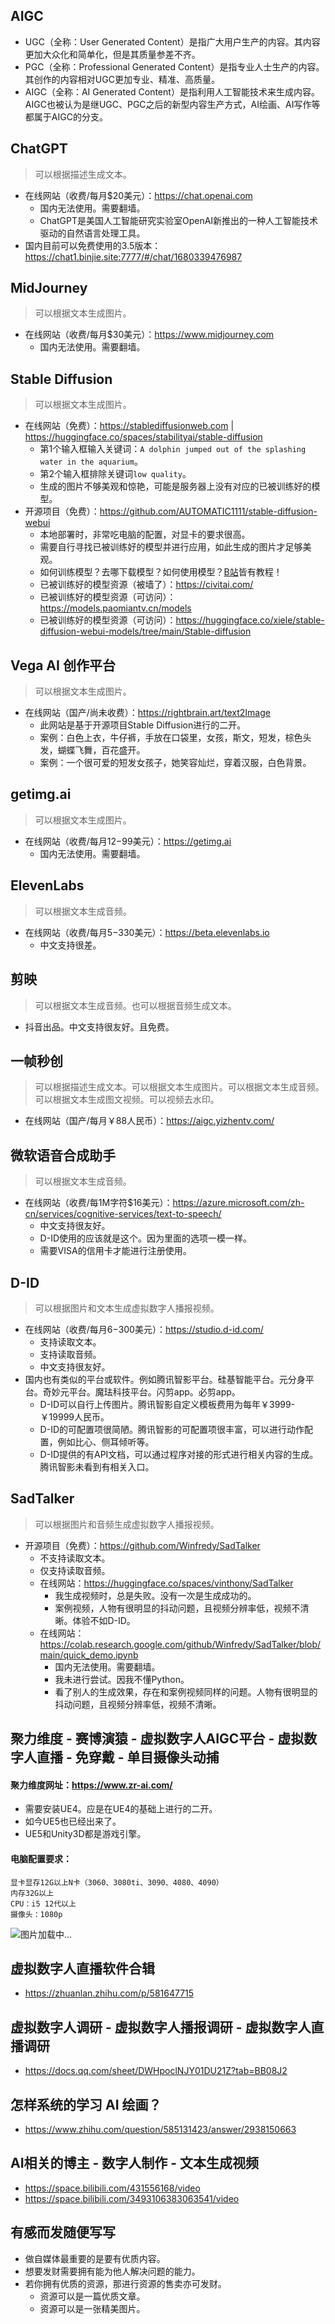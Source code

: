 ## AIGC
* UGC（全称：User Generated Content）是指广大用户生产的内容。其内容更加大众化和简单化，但是其质量参差不齐。
* PGC（全称：Professional Generated Content）是指专业人士生产的内容。其创作的内容相对UGC更加专业、精准、高质量。
* AIGC（全称：AI Generated Content）是指利用人工智能技术来生成内容。AIGC也被认为是继UGC、PGC之后的新型内容生产方式，AI绘画、AI写作等都属于AIGC的分支。

## ChatGPT
> 可以根据描述生成文本。
* 在线网站（收费/每月$20美元）：https://chat.openai.com
  - 国内无法使用。需要翻墙。
  - ChatGPT是美国人工智能研究实验室OpenAI新推出的一种人工智能技术驱动的自然语言处理工具。
* 国内目前可以免费使用的3.5版本：https://chat1.binjie.site:7777/#/chat/1680339476987

## MidJourney
> 可以根据文本生成图片。
* 在线网站（收费/每月$30美元）：https://www.midjourney.com
  - 国内无法使用。需要翻墙。

## Stable Diffusion
> 可以根据文本生成图片。
* 在线网站（免费）：https://stablediffusionweb.com | https://huggingface.co/spaces/stabilityai/stable-diffusion
  - 第1个输入框输入关键词：`A dolphin jumped out of the splashing water in the aquarium`。
  - 第2个输入框排除关键词`low quality`。
  - 生成的图片不够美观和惊艳，可能是服务器上没有对应的已被训练好的模型。
* 开源项目（免费）：https://github.com/AUTOMATIC1111/stable-diffusion-webui
  - 本地部署时，非常吃电脑的配置，对显卡的要求很高。
  - 需要自行寻找已被训练好的模型并进行应用，如此生成的图片才足够美观。
  - 如何训练模型？去哪下载模型？如何使用模型？[B站](https://www.bilibili.com/)皆有教程！
  - 已被训练好的模型资源（被墙了）：https://civitai.com/
  - 已被训练好的模型资源（可访问）：https://models.paomiantv.cn/models
  - 已被训练好的模型资源（可访问）：https://huggingface.co/xiele/stable-diffusion-webui-models/tree/main/Stable-diffusion

## Vega AI 创作平台
> 可以根据文本生成图片。
* 在线网站（国产/尚未收费）：https://rightbrain.art/text2Image
  - 此网站是基于开源项目Stable Diffusion进行的二开。
  - 案例：白色上衣，牛仔裤，手放在口袋里，女孩，斯文，短发，棕色头发，蝴蝶飞舞，百花盛开。
  - 案例：一个很可爱的短发女孩子，她笑容灿烂，穿着汉服，白色背景。

## getimg.ai
> 可以根据文本生成图片。
* 在线网站（收费/每月$12-$99美元）：https://getimg.ai
  - 国内无法使用。需要翻墙。

## ElevenLabs
> 可以根据文本生成音频。
* 在线网站（收费/每月$5-$330美元）：https://beta.elevenlabs.io
  - 中文支持很差。

## 剪映
> 可以根据文本生成音频。也可以根据音频生成文本。
* 抖音出品。中文支持很友好。且免费。

## 一帧秒创
> 可以根据描述生成文本。可以根据文本生成图片。可以根据文本生成音频。可以根据文本生成图文视频。可以视频去水印。
* 在线网站（国产/每月￥88人民币）：https://aigc.yizhentv.com/

## 微软语音合成助手
> 可以根据文本生成音频。
* 在线网站（收费/每1M字符$16美元）：https://azure.microsoft.com/zh-cn/services/cognitive-services/text-to-speech/
  - 中文支持很友好。
  - D-ID使用的应该就是这个。因为里面的选项一模一样。
  - 需要VISA的信用卡才能进行注册使用。

## D-ID
> 可以根据图片和文本生成虚拟数字人播报视频。
* 在线网站（收费/每月$6-$300美元）：https://studio.d-id.com/
  - 支持读取文本。
  - 支持读取音频。
  - 中文支持很友好。
* 国内也有类似的平台或软件。例如腾讯智影平台。硅基智能平台。元分身平台。奇妙元平台。魔珐科技平台。闪剪app。必剪app。
  - D-ID可以自行上传图片。腾讯智影自定义模板费用为每年￥3999-￥19999人民币。
  - D-ID的可配置项很简陋。腾讯智影的可配置项很丰富，可以进行动作配置，例如比心、侧耳倾听等。
  - D-ID提供的有API文档，可以通过程序对接的形式进行相关内容的生成。腾讯智影未看到有相关入口。

## SadTalker
> 可以根据图片和音频生成虚拟数字人播报视频。
* 开源项目（免费）：https://github.com/Winfredy/SadTalker
  - 不支持读取文本。
  - 仅支持读取音频。
  - 在线网站：https://huggingface.co/spaces/vinthony/SadTalker
    - 我生成视频时，总是失败。没有一次是生成成功的。
    - 案例视频，人物有很明显的抖动问题，且视频分辨率低，视频不清晰。体验不如D-ID。
  - 在线网站：https://colab.research.google.com/github/Winfredy/SadTalker/blob/main/quick_demo.ipynb
    - 国内无法使用。需要翻墙。
    - 我未进行尝试。因我不懂Python。
    - 看了别人的生成效果，存在和案例视频同样的问题。人物有很明显的抖动问题，且视频分辨率低，视频不清晰。

## 聚力维度 - 赛博演猿 - 虚拟数字人AIGC平台 - 虚拟数字人直播 - 免穿戴 - 单目摄像头动捕
#### 聚力维度网址：https://www.zr-ai.com/
* 需要安装UE4。应是在UE4的基础上进行的二开。
* 如今UE5也已经出来了。
* UE5和Unity3D都是游戏引擎。
#### 电脑配置要求：
```
显卡显存12G以上N卡（3060、3080ti、3090、4080、4090）
内存32G以上
CPU：i5 12代以上
摄像头：1080p
```
![图片加载中...](./images/pc-config.png)

## 虚拟数字人直播软件合辑
* https://zhuanlan.zhihu.com/p/581647715

## 虚拟数字人调研 - 虚拟数字人播报调研 - 虚拟数字人直播调研
* https://docs.qq.com/sheet/DWHpoclNJY01DU21Z?tab=BB08J2

## 怎样系统的学习 AI 绘画？
* https://www.zhihu.com/question/585131423/answer/2938150663

## AI相关的博主 - 数字人制作 - 文本生成视频
* https://space.bilibili.com/431556168/video
* https://space.bilibili.com/3493106383063541/video

## 有感而发随便写写
* 做自媒体最重要的是要有优质内容。
* 想要发财需要拥有能为他人解决问题的能力。
* 若你拥有优质的资源，那进行资源的售卖亦可发财。
  - 资源可以是一篇优质文章。
  - 资源可以是一张精美图片。
